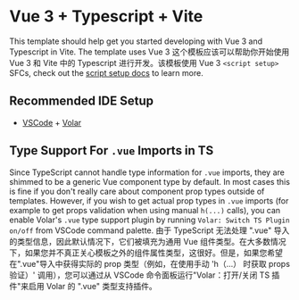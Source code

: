 # Vue 3 + Typescript + Vite

This template should help get you started developing with Vue 3 and Typescript in Vite. The template uses Vue 3
这个模板应该可以帮助你开始使用 Vue 3 和 Vite 中的 Typescript 进行开发。该模板使用 Vue 3
`<script setup>` SFCs, check out the [script setup docs](https://v3.vuejs.org/api/sfc-script-setup.html#sfc-script-setup) to learn more.

## Recommended IDE Setup

- [VSCode](https://code.visualstudio.com/) + [Volar](https://marketplace.visualstudio.com/items?itemName=johnsoncodehk.volar)

## Type Support For `.vue` Imports in TS

Since TypeScript cannot handle type information for `.vue` imports, they are shimmed to be a generic Vue component type by default. In most cases this is fine if you don't really care about component prop types outside of templates. However, if you wish to get actual prop types in `.vue` imports (for example to get props validation when using manual `h(...)` calls), you can enable Volar's `.vue` type support plugin by running `Volar: Switch TS Plugin on/off` from VSCode command palette.
由于 TypeScript 无法处理 ".vue" 导入的类型信息，因此默认情况下，它们被填充为通用 Vue 组件类型。在大多数情况下，如果您并不真正关心模板之外的组件属性类型，这很好。但是，如果您希望在".vue"导入中获得实际的 prop 类型（例如，在使用手动 'h（...） 时获取 props 验证）' 调用），您可以通过从 VSCode 命令面板运行"Volar：打开/关闭 TS 插件"来启用 Volar 的 ".vue" 类型支持插件。
